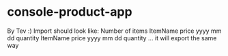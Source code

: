 # console-product-app
By Tev :)
Import should look like:
Number of items
ItemName price yyyy mm dd quantity
ItemName price yyyy mm dd quantity
...
it will export the same way 
